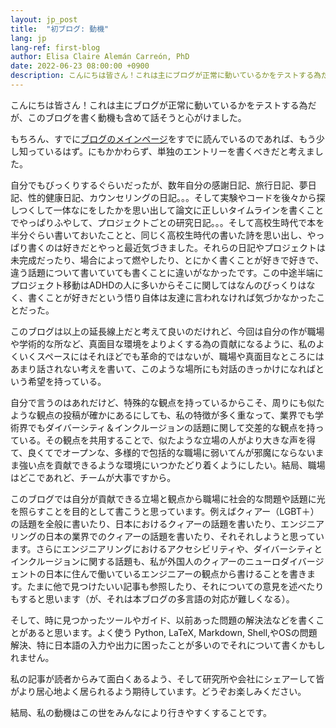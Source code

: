 ```yaml
---
layout: jp_post
title:  "初ブログ: 動機"
lang: jp
lang-ref: first-blog
author: Elisa Claire Alemán Carreón, PhD
date: 2022-06-23 08:00:00 +0900
description: こんにちは皆さん！これは主にブログが正常に動いているかをテストする為だが、このブログを書く動機も含めて話そうと心がけました。社会問題や、ダイバーシティ＆インクルージョン、そして工学と日本に住む以上での交差について話したい。
---
```


こんにちは皆さん！これは主にブログが正常に動いているかをテストする為だが、このブログを書く動機も含めて話そうと心がけました。

もちろん、すでに[ブログのメインページ](/{{page.lang}}\blog)をすでに読んでいるのであれば、もう少し知っているはず。にもかかわらず、単独のエントリーを書くべきだと考えました。

自分でもびっくりするぐらいだったが、数年自分の感謝日記、旅行日記、夢日記、性的健康日記、カウンセリングの日記。。。そして実験やコードを後々から探しつくして一体なにをしたかを思い出して論文に正しいタイムラインを書くことでやっぱりふやして、プロジェクトごとの研究日記。。。そして高校生時代で本を半分ぐらい書いておいたことと、同じく高校生時代の書いた詩を思い出し、やっぱり書くのは好きだとやっと最近気づきました。それらの日記やプロジェクトは未完成だったり、場合によって燃やしたり、とにかく書くことが好きで好きで、違う話題について書いていても書くことに違いがなかったです。この中途半端にプロジェクト移動はADHDの人に多いからそこに関してはなんのびっくりはなく、書くことが好きだという悟り自体は友達に言われなければ気づかなかったことだった。

このブログは以上の延長線上だと考えて良いのだけれど、今回は自分の作が職場や学術的な所など、真面目な環境をよりよくする為の貢献になるように、私のよくいくスペースにはそれほどでも革命的ではないが、職場や真面目なところにはあまり話されない考えを書いて、このような場所にも対話のきっかけになればという希望を持っている。

自分で言うのはあれだけど、特殊的な観点を持っているからこそ、周りにも似たような観点の投稿が確かにあるにしても、私の特徴が多く重なって、業界でも学術界でもダイバーシティ＆インクルージョンの話題に関して交差的な観点を持っている。その観点を共用することで、似たような立場の人がより大きな声を得て、良くてでオープンな、多様的で包括的な職場に弱いてんが邪魔にならないまま強い点を貢献できるような環境にいつかたどり着くようにしたい。結局、職場はどこであれど、チームが大事ですから。

このブログでは自分が貢献できる立場と観点から職場に社会的な問題や話題に光を照らすことを目的として書こうと思っています。例えばクィアー（LGBT＋）の話題を全般に書いたり、日本におけるクィアーの話題を書いたり、エンジニアリングの日本の業界でのクィアーの話題を書いたり、それそれしようと思っています。さらにエンジニアリングにおけるアクセシビリティや、ダイバーシティとインクルージョンに関する話題も、私が外国人のクィアーのニューロダイバージェントの日本に住んで働いているエンジニアーの観点から書けることを書きます。たまに他で見つけたいい記事も参照したり、それについての意見を述べたりもすると思います（が、それは本ブログの多言語の対応が難しくなる）。

そして、時に見つかったツールやガイド、以前あった問題の解決法などを書くことがあると思います。よく使う Python, LaTeX, Markdown, Shell,やOSの問題解決、特に日本語の入力や出力に困ったことが多いのでそれについて書くかもしれません。

私の記事が読者からみて面白くあるよう、そして研究所や会社にシェアーして皆がより居心地よく居られるよう期待しています。どうぞお楽しみください。

結局、私の動機はこの世をみんなにより行きやすくすることです。